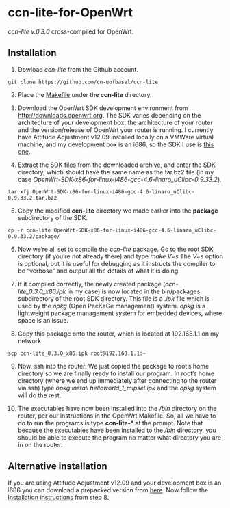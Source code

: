 # ccn-lite-for-OpenWrt
*ccn-lite v.0.3.0* cross-compiled for OpenWrt.

## Installation

1. Dowload *ccn-lite* from the Github account.
```
git clone https://github.com/cn-uofbasel/ccn-lite
```

2. Place the [Makefile](https://github.com/josecastillolema/ccn-lite-for-OpenWrt/blob/master/Makefile) under the **ccn-lite** directory.

3. Download the OpenWrt SDK development environment from http://downloads.openwrt.org. The SDK varies depending on the architecture of your development box, the architecture of your router and the version/release of OpenWrt your router is running. I currently have Attitude Adjustment v12.09 installed locally on a VMWare virtual machine, and my development box is an i686, so the SDK I use is [this one](https://downloads.openwrt.org/attitude_adjustment/12.09/x86/generic/OpenWrt-SDK-x86-for-linux-i486-gcc-4.6-linaro_uClibc-0.9.33.2.tar.bz2).

4. Extract the SDK files from the downloaded archive, and enter the SDK directory, which should have the same name as the tar.bz2 file (in my case *OpenWrt-SDK-x86-for-linux-i486-gcc-4.6-linaro_uClibc-0.9.33.2*).
```
tar xfj OpenWrt-SDK-x86-for-linux-i486-gcc-4.6-linaro_uClibc-0.9.33.2.tar.bz2
```

5. Copy the modified **ccn-lite** directory we made earlier into the **package** subdirectory of the SDK.
```
cp -r ccn-lite OpenWrt-SDK-x86-for-linux-i486-gcc-4.6-linaro_uClibc-0.9.33.2/package/
```

6. Now we’re all set to compile the *ccn-lite* package. Go to the root SDK directory (if you’re not already there) and type *make V=s* The *V=s* option is optional, but it is useful for debugging as it instructs the compiler to be “verbose” and output all the details of what it is doing.

7. If it compiled correctly, the newly created package (*ccn-lite_0.3.0_x86.ipk* in my case) is now located in the bin/packages subdirectory of the root SDK directory. This file is a *.ipk* file which is used by the *opkg* (Open PacKaGe management) system. *opkg* is a lightweight package management system for embedded devices, where space is an issue.

8. Copy this package onto the router, which is located at 192.168.1.1 on my network.
```
scp ccn-lite_0.3.0_x86.ipk root@192.168.1.1:~
```

9. Now, ssh into the router. We just copied the package to root’s home directory so we are finally ready to install our program. In root’s home directory (where we end up immediately after connecting to the router via ssh) type *opkg install helloworld_1_mipsel.ipk* and the *opkg* system will do the rest.

10. The executables have now been installed into the */bin* directory on the router, per our instructions in the OpenWrt Makefile. So, all we have to do to run the programs is type **ccn-lite-***  at the prompt. Note that because the executables have been installed to the */bin* directory, you should be able to execute the program no matter what directory you are in on the router.

## Alternative installation

If you are using Attitude Adjustment v12.09 and your development box is an i686 you can download a prepacked version from [here](). Now follow the [Installation instructions](https://github.com/josecastillolema/ccn-lite-for-OpenWrt/blob/master/README.md#installation) from step 8.